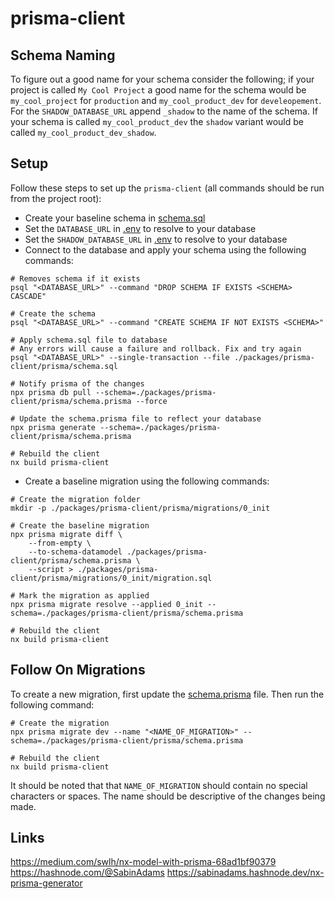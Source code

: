 # prisma-client

## Schema Naming

To figure out a good name for your schema consider the following; if your project is called `My Cool Project` a good
name for the schema would be `my_cool_project` for `production` and `my_cool_product_dev` for `develeopement`. For the
`SHADOW_DATABASE_URL` append `_shadow` to the name of the schema. If your schema is called `my_cool_product_dev` the
`shadow` variant would be called `my_cool_product_dev_shadow`.

## Setup

Follow these steps to set up the `prisma-client` (all commands should be run from the project root):

-   Create your baseline schema in [schema.sql](./prisma/schema.sql)
-   Set the `DATABASE_URL` in [.env](../../.env) to resolve to your database
-   Set the `SHADOW_DATABASE_URL` in [.env](../../.env) to resolve to your database
-   Connect to the database and apply your schema using the following commands:

```shell
# Removes schema if it exists
psql "<DATABASE_URL>" --command "DROP SCHEMA IF EXISTS <SCHEMA> CASCADE"

# Create the schema
psql "<DATABASE_URL>" --command "CREATE SCHEMA IF NOT EXISTS <SCHEMA>"

# Apply schema.sql file to database
# Any errors will cause a failure and rollback. Fix and try again
psql "<DATABASE_URL>" --single-transaction --file ./packages/prisma-client/prisma/schema.sql

# Notify prisma of the changes
npx prisma db pull --schema=./packages/prisma-client/prisma/schema.prisma --force

# Update the schema.prisma file to reflect your database
npx prisma generate --schema=./packages/prisma-client/prisma/schema.prisma

# Rebuild the client
nx build prisma-client
```

-   Create a baseline migration using the following commands:

```shell
# Create the migration folder
mkdir -p ./packages/prisma-client/prisma/migrations/0_init

# Create the baseline migration
npx prisma migrate diff \
    --from-empty \
    --to-schema-datamodel ./packages/prisma-client/prisma/schema.prisma \
    --script > ./packages/prisma-client/prisma/migrations/0_init/migration.sql

# Mark the migration as applied
npx prisma migrate resolve --applied 0_init --schema=./packages/prisma-client/prisma/schema.prisma

# Rebuild the client
nx build prisma-client
```

## Follow On Migrations

To create a new migration, first update the [schema.prisma](./prisma/schema.prisma) file. Then run the following command:

```shell
# Create the migration
npx prisma migrate dev --name "<NAME_OF_MIGRATION>" --schema=./packages/prisma-client/prisma/schema.prisma

# Rebuild the client
nx build prisma-client
```

It should be noted that that `NAME_OF_MIGRATION` should contain no special characters or spaces. The name should be
descriptive of the changes being made.

## Links

https://medium.com/swlh/nx-model-with-prisma-68ad1bf90379
https://hashnode.com/@SabinAdams
https://sabinadams.hashnode.dev/nx-prisma-generator
